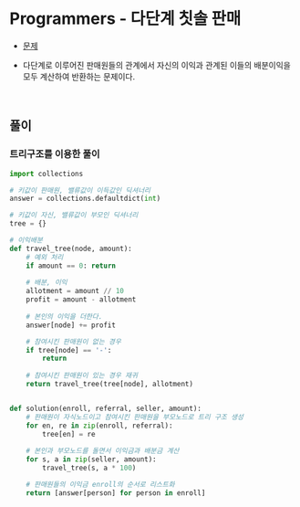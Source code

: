 # Programmers - 다단계 칫솔 판매

- [문제](https://programmers.co.kr/learn/courses/30/lessons/77486)

- 다단계로 이루어진 판매원들의 관계에서 자신의 이익과 관계된 이들의 배분이익을 모두 계산하여 반환하는 문제이다.

<br>

## 풀이

### 트리구조를 이용한 풀이

```python
import collections

# 키값이 판매원, 밸류값이 이득값인 딕셔너리
answer = collections.defaultdict(int)

# 키값이 자신, 밸류값이 부모인 딕셔너리
tree = {}

# 이익배분
def travel_tree(node, amount):
    # 예외 처리
    if amount == 0: return
    
    # 배분, 이익
    allotment = amount // 10        
    profit = amount - allotment
    
    # 본인의 이익을 더한다.
    answer[node] += profit

    # 참여시킨 판매원이 없는 경우
    if tree[node] == '-':
        return
    
    # 참여시킨 판매원이 있는 경우 재귀
    return travel_tree(tree[node], allotment)


def solution(enroll, referral, seller, amount):
    # 판매원이 자식노드이고 참여시킨 판매원을 부모노드로 트리 구조 생성
    for en, re in zip(enroll, referral):
        tree[en] = re
    
    # 본인과 부모노드를 돌면서 이익금과 배분금 계산
    for s, a in zip(seller, amount):
        travel_tree(s, a * 100)

    # 판매원들의 이익금 enroll의 순서로 리스트화
    return [answer[person] for person in enroll]
```

